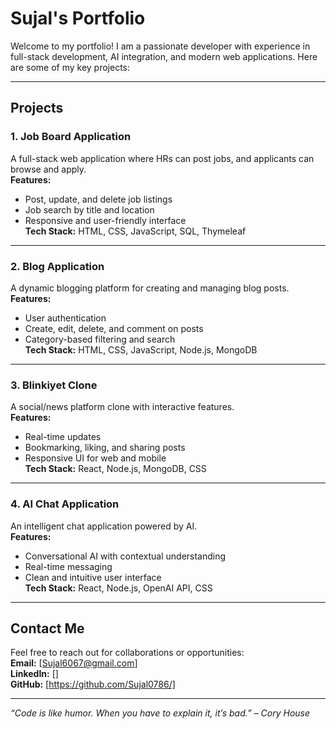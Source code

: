 # Sujal's Portfolio

Welcome to my portfolio! I am a passionate developer with experience in full-stack development, AI integration, and modern web applications. Here are some of my key projects:

---

## **Projects**

### 1. Job Board Application
A full-stack web application where HRs can post jobs, and applicants can browse and apply.  
**Features:**  
- Post, update, and delete job listings  
- Job search by title and location  
- Responsive and user-friendly interface  
**Tech Stack:** HTML, CSS, JavaScript, SQL, Thymeleaf

---

### 2. Blog Application
A dynamic blogging platform for creating and managing blog posts.  
**Features:**  
- User authentication  
- Create, edit, delete, and comment on posts  
- Category-based filtering and search  
**Tech Stack:** HTML, CSS, JavaScript, Node.js, MongoDB

---

### 3. Blinkiyet Clone
A social/news platform clone with interactive features.  
**Features:**  
- Real-time updates  
- Bookmarking, liking, and sharing posts  
- Responsive UI for web and mobile  
**Tech Stack:** React, Node.js, MongoDB, CSS

---

### 4. AI Chat Application
An intelligent chat application powered by AI.  
**Features:**  
- Conversational AI with contextual understanding  
- Real-time messaging  
- Clean and intuitive user interface  
**Tech Stack:** React, Node.js, OpenAI API, CSS

---

## **Contact Me**
Feel free to reach out for collaborations or opportunities:  
**Email:** [Sujal6067@gmail.com]  
**LinkedIn:** []  
**GitHub:** [https://github.com/Sujal0786/]  

---

*“Code is like humor. When you have to explain it, it’s bad.” – Cory House*

